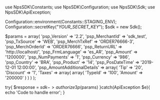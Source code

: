 use NpsSDK\Constants;
use NpsSDK\Configuration;
use NpsSDK\Sdk;
use NpsSDK\ApiException;

Configuration::environment(Constants::STAGING_ENV);
Configuration::secretKey("_YOUR_SECRET_KEY_");
$sdk = new Sdk();

$params = array(
    'psp_Version' => '2.2',
    'psp_MerchantId' => 'sdk_test',
    'psp_TxSource' => 'WEB',
    'psp_MerchTxRef' => 'ORDER76666-3',
    'psp_MerchOrderId' => 'ORDER76666',
    'psp_ReturnURL' => 'http://localhost/',
    'psp_FrmLanguage' => 'es_AR',
    'psp_Amount' => '1200000',
    'psp_NumPayments' => '1',
    'psp_Currency' => '986',
    'psp_Country' => 'BRA',
    'psp_Product' => '14',
    'psp_PosDateTime' => '2019-12-01 12:00:00',
    'psp_AmountAdditionalDetails' => array(
        'Tip' => '20',
        'Discount' => '1',
        'Taxes' => array(
            array(
                'TypeId' => '100',
                'Amount' => '200000'
            )
        )
    )
);

try{ 
    $response = $sdk->authorize3p($params) 
}catch(ApiException $e){ 
    echo 'Code to handle error'; 
} 
